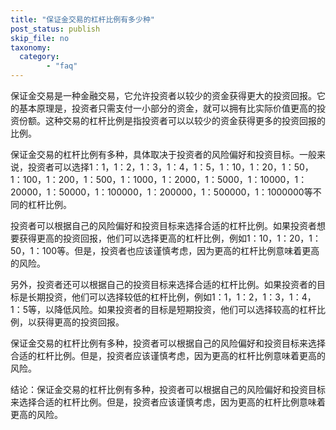 ```yaml
---
title: "保证金交易的杠杆比例有多少种"
post_status: publish
skip_file: no
taxonomy:
  category:
        - "faq"
---
```


保证金交易是一种金融交易，它允许投资者以较少的资金获得更大的投资回报。它的基本原理是，投资者只需支付一小部分的资金，就可以拥有比实际价值更高的投资份额。这种交易的杠杆比例是指投资者可以以较少的资金获得更多的投资回报的比例。

保证金交易的杠杆比例有多种，具体取决于投资者的风险偏好和投资目标。一般来说，投资者可以选择1：1，1：2，1：3，1：4，1：5，1：10，1：20，1：50，1：100，1：200，1：500，1：1000，1：2000，1：5000，1：10000，1：20000，1：50000，1：100000，1：200000，1：500000，1：1000000等不同的杠杆比例。

投资者可以根据自己的风险偏好和投资目标来选择合适的杠杆比例。如果投资者想要获得更高的投资回报，他们可以选择更高的杠杆比例，例如1：10，1：20，1：50，1：100等。但是，投资者也应该谨慎考虑，因为更高的杠杆比例意味着更高的风险。

另外，投资者还可以根据自己的投资目标来选择合适的杠杆比例。如果投资者的目标是长期投资，他们可以选择较低的杠杆比例，例如1：1，1：2，1：3，1：4，1：5等，以降低风险。如果投资者的目标是短期投资，他们可以选择较高的杠杆比例，以获得更高的投资回报。

保证金交易的杠杆比例有多种，投资者可以根据自己的风险偏好和投资目标来选择合适的杠杆比例。但是，投资者应该谨慎考虑，因为更高的杠杆比例意味着更高的风险。

结论：保证金交易的杠杆比例有多种，投资者可以根据自己的风险偏好和投资目标来选择合适的杠杆比例。但是，投资者应该谨慎考虑，因为更高的杠杆比例意味着更高的风险。
